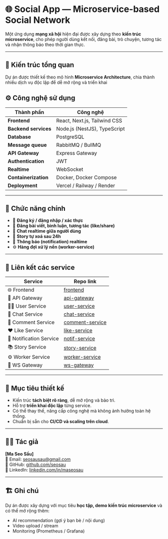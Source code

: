# 🌐 Social App — Microservice-based Social Network

Một ứng dụng **mạng xã hội** hiện đại được xây dựng theo **kiến trúc microservice**, cho phép người dùng kết nối, đăng bài, trò chuyện, tương tác và nhận thông báo theo thời gian thực.

---

## 🧱 Kiến trúc tổng quan

Dự án được thiết kế theo mô hình **Microservice Architecture**, chia thành nhiều dịch vụ độc lập để dễ mở rộng và triển khai


## ⚙️ Công nghệ sử dụng

| Thành phần | Công nghệ |
|-------------|------------|
| **Frontend** | React, Next.js, Tailwind CSS |
| **Backend services** | Node.js (NestJS), TypeScript |
| **Database** | PostgreSQL |
| **Message queue** | RabbitMQ / BullMQ |
| **API Gateway** | Express Gateway |
| **Authentication** | JWT |
| **Realtime** | WebSocket |
| **Containerization** | Docker, Docker Compose |
| **Deployment** | Vercel / Railway / Render |

---

## 🚀 Chức năng chính

- 🔐 **Đăng ký / đăng nhập / xác thực**
- 📝 **Đăng bài viết, bình luận, tương tác (like/share)**
- 💬 **Chat realtime giữa người dùng**
- 📸 **Story tự xoá sau 24h**
- 🔔 **Thông báo (notification) realtime**
- ⚙️ **Hàng đợi xử lý nền (worker-service)**

---

## 📁 Liên kết các service

| Service | Repo link |
|----------|------------|
| 🌐 Frontend | [frontend](https://github.com/username/social-app-frontend) |
| 🧩 API Gateway | [api-gateway](https://github.com/username/social-app-api-gateway) |
| 🧑‍💼 User Service | [user-service](https://github.com/username/social-app-user-service) |
| 💬 Chat Service | [chat-service](https://github.com/username/social-app-chat-service) |
| 📝 Comment Service | [comment-service](https://github.com/username/social-app-comment-service) |
| ❤️ Like Service | [like-service](https://github.com/username/social-app-like-service) |
| 📢 Notification Service | [notif-service](https://github.com/username/social-app-notif-service) |
| 📚 Story Service | [story-service](https://github.com/username/social-app-story-service) |
| ⚙️ Worker Service | [worker-service](https://github.com/username/social-app-worker-service) |
| 🚪 WS Gateway | [ws-gateway](https://github.com/username/social-app-ws-gateway) |

---

## 🧭 Mục tiêu thiết kế

- Kiến trúc **tách biệt rõ ràng**, dễ mở rộng và bảo trì.  
- Hỗ trợ **triển khai độc lập** từng service.  
- Có thể thay thế, nâng cấp công nghệ mà không ảnh hưởng toàn hệ thống.  
- Chuẩn bị sẵn cho **CI/CD và scaling trên cloud**.

---

## 🧑‍💻 Tác giả

**[Ma Seo Sầu]**  
📧 Email: seosausau@gmail.com  
🔗 GitHub: [github.com/seosau](https://github.com/seosau)  
💼 LinkedIn: [linkedin.com/in/maseosau](https://www.linkedin.com/in/maseosau)

---

## 🏗️ Ghi chú

Dự án được xây dựng với mục tiêu **học tập, demo kiến trúc microservice** và có thể mở rộng thêm:
- AI recommendation (gợi ý bạn bè / nội dung)
- Video upload / stream
- Monitoring (Prometheus / Grafana)

